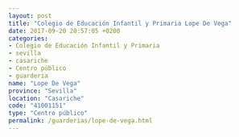 ```yaml
---
layout: post
title: "Colegio de Educación Infantil y Primaria Lope De Vega"
date: 2017-09-20 20:57:05 +0200
categories:
- Colegio de Educación Infantil y Primaria
- sevilla
- casariche
- Centro público
- guarderia
name: "Lope De Vega"
province: "Sevilla"
location: "Casariche"
code: "41001151"
type: "Centro público"
permalink: /guarderias/lope-de-vega.html
---
```

